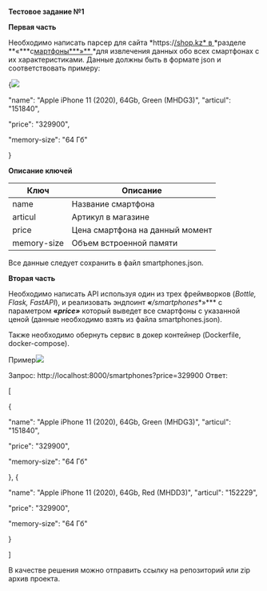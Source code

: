 **Тестовое задание №1**

**Первая часть**

Необходимо написать парсер для сайта *https:/[/shop.kz* в ](https://shop.kz)*разделе **«***с[мартфоны***»** ](https://shop.kz/smartfony/filter/almaty-is-v_nalichii-or-ojidaem-or-dostavim/apply)*для извлечения данных обо всех смартфонах с их характеристиками. Данные должны быть в формате json и соответствовать примеру:

{![](Aspose.Words.0ff407c6-1b99-472e-8df4-d68085e19268.001.png)

"name": "Apple iPhone 11 (2020), 64Gb, Green (MHDG3)", "articul": "151840",

"price": "329900",

"memory-size": "64 Гб"

}

**Описание ключей**



|**Ключ**|**Описание**|
| - | - |
|name|Название смартфона|
|articul|Артикул в магазине|
|price|Цена смартфона на данный момент|
|memory-size|Объем встроенной памяти|
Все данные следует сохранить в файл smartphones.json. 

**Вторая часть**

Необходимо написать API используя один из трех фреймворков (*Bottle, Flask, FastAPI*), и реализовать эндпоинт ***«**/smartphones**»*** с параметром **«***price**»*** который выведет все смартфоны с указанной ценой (данные необходимо взять из файла smartphones.json).

Также необходимо обернуть сервис в докер контейнер (Dockerfile, docker-compose).

Пример![](Aspose.Words.0ff407c6-1b99-472e-8df4-d68085e19268.002.png)

Запрос: http://localhost:8000/smartphones?price=329900 Ответ:

[

{

"name": "Apple iPhone 11 (2020), 64Gb, Green (MHDG3)", "articul": "151840",

"price": "329900",

"memory-size": "64 Гб"

}, {

"name": "Apple iPhone 11 (2020), 64Gb, Red (MHDD3)", "articul": "152229",

"price": "329900",

"memory-size": "64 Гб"

}

]

В качестве решения можно отправить ссылку на репозиторий или zip архив проекта.


